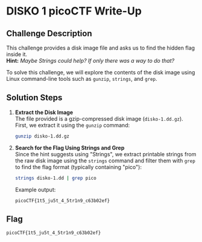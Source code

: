 # DISKO 1 picoCTF Write-Up

## Challenge Description
This challenge provides a disk image file and asks us to find the hidden flag inside it.  
**Hint:** _Maybe Strings could help? If only there was a way to do that?_

To solve this challenge, we will explore the contents of the disk image using Linux command-line tools such as `gunzip`, `strings`, and `grep`.

## Solution Steps

1. **Extract the Disk Image**  
   The file provided is a gzip-compressed disk image (`disko-1.dd.gz`). First, we extract it using the `gunzip` command:
   ```bash
   gunzip disko-1.dd.gz
   ```

2. **Search for the Flag Using Strings and Grep**  
   Since the hint suggests using "Strings", we extract printable strings from the raw disk image using the `strings` command and filter them with `grep` to find the flag format (typically containing "pico"):
   ```bash
   strings disko-1.dd | grep pico
   ```
   Example output:
   ```
   picoCTF{1t5_ju5t_4_5tr1n9_c63b02ef}
   ```

## Flag
```
picoCTF{1t5_ju5t_4_5tr1n9_c63b02ef}
```